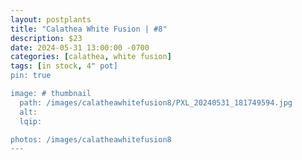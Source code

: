 ```yaml
---
layout: postplants
title: "Calathea White Fusion | #8"
description: $23
date: 2024-05-31 13:00:00 -0700
categories: [calathea, white fusion]
tags: [in stock, 4" pot]
pin: true

image: # thumbnail
  path: /images/calatheawhitefusion8/PXL_20240531_181749594.jpg
  alt:
  lqip:

photos: /images/calatheawhitefusion8
---
```

